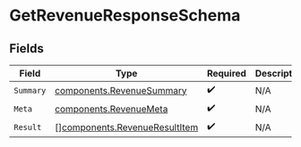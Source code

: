 # GetRevenueResponseSchema


## Fields

| Field                                                                          | Type                                                                           | Required                                                                       | Description                                                                    |
| ------------------------------------------------------------------------------ | ------------------------------------------------------------------------------ | ------------------------------------------------------------------------------ | ------------------------------------------------------------------------------ |
| `Summary`                                                                      | [components.RevenueSummary](../../models/components/revenuesummary.md)         | :heavy_check_mark:                                                             | N/A                                                                            |
| `Meta`                                                                         | [components.RevenueMeta](../../models/components/revenuemeta.md)               | :heavy_check_mark:                                                             | N/A                                                                            |
| `Result`                                                                       | [][components.RevenueResultItem](../../models/components/revenueresultitem.md) | :heavy_check_mark:                                                             | N/A                                                                            |